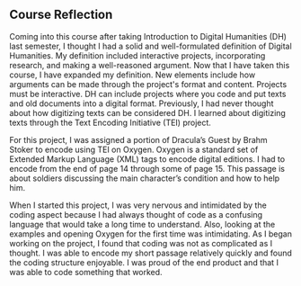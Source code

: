 ## Course Reflection
  Coming into this course after taking Introduction to Digital Humanities (DH) last semester, I thought I had a solid and well-formulated definition of Digital Humanities. My definition included interactive projects, incorporating research, and making a well-reasoned argument. Now that I have taken this course, I have expanded my definition. New elements include how arguments can be made through the project's format and content. Projects must be interactive. DH can include projects where you code and put texts and old documents into a digital format.  Previously, I had never thought about how digitizing texts can be considered DH. I learned about digitizing texts through the Text Encoding Initiative (TEI) project.

  For this project, I was assigned a portion of Dracula’s Guest by Brahm Stoker to encode using TEI on Oxygen. Oxygen is a standard set of Extended Markup Language (XML) tags to encode digital editions. I had to encode from the end of page 14 through some of page 15. This passage is about soldiers discussing the main character’s condition and how to help him. 

  When I started this project, I was very nervous and intimidated by the coding aspect because I had always thought of code as a confusing language that would take a long time to understand. Also, looking at the examples and opening Oxygen for the first time was intimidating. As I began working on the project, I found that coding was not as complicated as I thought. I was able to encode my short passage relatively quickly and found the coding structure enjoyable. I was proud of the end product and that I was able to code something that worked.
